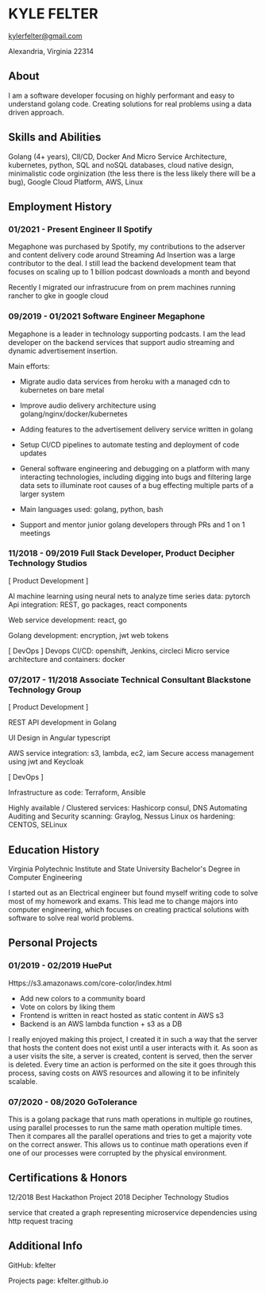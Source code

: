  

# KYLE FELTER

kylerfelter@gmail.com

Alexandria, Virginia 22314

## About

I am a software developer focusing on highly performant and easy to understand golang code. Creating solutions for real problems using a data driven approach.

## Skills and Abilities

Golang (4+ years), ClI/CD, Docker And Micro Service Architecture, kubernetes, python, SQL and noSQL databases, cloud native design, minimalistic code orginization (the less there is the less likely there will be a bug), Google Cloud Platform, AWS, Linux

## Employment History

### 01/2021 - Present Engineer II Spotify

Megaphone was purchased by Spotify, my contributions to the adserver and content delivery code around Streaming
Ad Insertion was a large contributor to the deal. I still lead the backend development team that focuses on scaling up
to 1 billion podcast downloads a month and beyond

Recently I migrated our infrastrucure from on prem machines running rancher to gke in google cloud

### 09/2019 - 01/2021 Software Engineer Megaphone

Megaphone is a leader in technology supporting podcasts. I am the lead developer on the backend services that
support audio streaming and dynamic advertisement insertion.

Main efforts:

* Migrate audio data services from heroku with a managed cdn to kubernetes on bare metal
* Improve audio delivery architecture using golang/nginx/docker/kubernetes
* Adding features to the advertisement delivery service written in golang
* Setup CI/CD pipelines to automate testing and deployment of code updates
* General software engineering and debugging on a platform with many interacting technologies, including digging into bugs and filtering large data sets to illuminate root causes of a bug effecting multiple parts of a larger system

* Main languages used: golang, python, bash

* Support and mentor junior golang developers through PRs and 1 on 1 meetings

### 11/2018 - 09/2019 Full Stack Developer, Product Decipher Technology Studios

[ Product Development ]

Al machine learning using neural nets to analyze time series data: pytorch
Api integration: REST, go packages, react components

Web service development: react, go

Golang development: encryption, jwt web tokens

[ DevOps ]
Devops CI/CD: openshift, Jenkins, circleci
Micro service architecture and containers: docker

### 07/2017 - 11/2018 Associate Technical Consultant Blackstone Technology Group

[ Product Development ]

REST API development in Golang

UI Design in Angular typescript

AWS service integration: s3, lambda, ec2, iam
Secure access management using jwt and Keycloak

[ DevOps ]

Infrastructure as code: Terraform, Ansible

Highly available / Clustered services: Hashicorp consul, DNS
Automating Auditing and Security scanning: Graylog, Nessus
Linux os hardening: CENTOS, SELinux



## Education History

Virginia Polytechnic Institute and State University 
Bachelor's Degree in Computer Engineering

I started out as an Electrical engineer but found myself writing code to solve most of my homework and exams. This
lead me to change majors into computer engineering, which focuses on creating practical solutions with software to
solve real world problems.

## Personal Projects

### 01/2019 - 02/2019 HuePut 

Https://s3.amazonaws.com/core-color/index.html

* Add new colors to a community board
* Vote on colors by liking them
* Frontend is written in react hosted as static content in AWS s3
* Backend is an AWS lambda function + s3 as a DB

I really enjoyed making this project, I created it in such a way that the server that hosts the content does not exist until
a user interacts with it. As soon as a user visits the site, a server is created, content is served, then the server is
deleted. Every time an action is performed on the site it goes through this process, saving costs on AWS resources
and allowing it to be infinitely scalable.


### 07/2020 - 08/2020 GoTolerance 

This is a golang package that runs math operations in multiple go routines, using parallel processes to run the same
math operation multiple times. Then it compares all the parallel operations and tries to get a majority vote on the
correct answer. This allows us to continue math operations even if one of our processes were corrupted by the
physical environment.

## Certifications & Honors

12/2018 Best Hackathon Project 2018 Decipher Technology
Studios

service that created a graph representing microservice dependencies using http request tracing


## Additional Info

GitHub: kfelter

Projects page: kfelter.github.io
